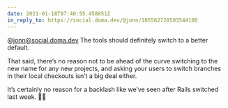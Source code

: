 ```yaml
---
date: 2021-01-18T07:40:55.458851Z
in_reply_to: https://social.doma.dev/@jonn/105562728503544100
---
```

@jonn@social.doma.dev The tools should definitely switch to a better default.

That said, there’s no reason not to be ahead of the curve switching to the new name for any new projects, and asking your users to switch branches in their local checkouts isn’t a big deal either.

It’s certainly no reason for a backlash like we’ve seen after Rails switched last week. 🤷‍♂️
